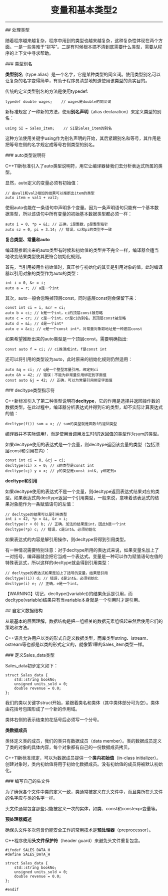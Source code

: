 # <center>变量和基本类型2</center>

---

## 处理类型

随着程序越来越复杂，程序中用到的类型也越来越复杂，这种复杂性体现在两个方面。一是一些类难于“拼写”。二是有时候根本搞不清到底需要什么类型，需要从程序的上下文中寻求帮助。

### 类型别名

**类型别名**（type alias）是一个名字，它是某种类型的同义词。使用类型别名可以让复杂的名字变得简单，有助于程序员清楚地知道使用该类型的真实目的。

传统的定义类型别名的方法是使用typedef:

```
typedef double wages;    // wages是double的同义词
```

新标准规定了一种新的方法，使用**别名声明**（alias declaration）来定义类型的别名：

```
using SI = Sales_item;    // SI是Sales_item的别名
```

这种方法使用关键字using作为别名声明的开始，其后紧跟别名和等号，其作用是把等号左侧的名字规定成等号右侧类型的别名。

### auto类型说明符

C++11新标准引入了auto类型说明符，用它让编译器替我们去分析表达式所属的类型。

显然，auto定义的变量必须有初始值：

```
// 由val1和val2相加的结果可以推断出item的类型
auto item = val1 + val2;
```

使用auto也能在一条语句中声明多个变量。因为一条声明语句只能有一个基本数据类型，所以该语句中所有变量的初始基本数据类型都必须一样：

```
auto i = 0, *p = &i; // 正确，i是整数，p是整型指针
auto sz = 0, pi = 3.14; // 错误，sz和pi的类型不一致
```

**复合类型、常量和auto**

编译器推断出来的auto类型有时候和初始值的类型并不完全一样，编译器会适当地改变结果类型使其更符合初始化规则。

首先，当引用被用作初始值时，真正参与初始化的其实是引用对象的值。此时编译器以引用对象的类型作为auto的类型：

```
int i = 0, &r = i;
auto a = r; // a是一个int
```

其次，auto一般会忽略掉顶层const，同时底层const则会保留下来：

```
const int ci = i, &cr = ci;
auto b = ci; // b是一个int，ci的顶层const被忽略
auto c = cr; // c是一个int，cr是ci的别名，其顶层const被忽略
auto d = &i; // d是一个int*
auto e = &ci; // e是一个const int*，对常量对象取地址是一种底层const
```

如果希望推断出来的auto类型是一个顶层const，需要明确指出:

```
const auto f = ci; // ci推演成int，f是const int
```

还可以将引用的类型设为auto，此时原来的初始化规则仍然适用：

```
auto &q = ci; // q是一个整型常量引用，绑定到ci
auto &h = 42; // 错误：不能为非常量引用绑定到字面值
const auto &j = 42; // 正确，可以为常量引用绑定字面值
```

### decltype类型指示符

C++新标准引入了第二种类型说明符**decltype**，它的作用是选择并返回操作数的数据类型。在此过程中，编译器分析表达式并得到它的类型，却不实际计算表达式的值：

```
decltype(f()) sum = x; // sum的类型就是函数f的返回类型
```

编译器并不实际调用f，而是使用当调用发生时f的返回值的类型作为sum的类型。

如果decltype使用的表达式是一个变量，则decltype返回该变量的类型（包括顶层const和引用在内）：

```
const int ci = 0, &cj = ci;
decltype(ci) x = 0; // x的类型是const int
decltype(cj) y = x; // y的类型是const int&, y绑定到x
```

**decltype和引用**

如果decltype使用的表达式不是一个变量，则decltype返回表达式结果对应的类型。如果表达式向decltype返回一个引用类型，一般来说，意味着该表达式的结果对象能作为一条赋值语句的左值：

```
// decltype的结果可以是引用类型
int i = 42, *p = &i, &r = i;
decltype(r + 0) b; // 正确，加法的结果是int，因此b是一个int
decltype(*p) c; // 错误，c是int&，必须初始化
```

如果表达式的内容是解引用操作，则decltype将得到引用类型。

有一种情况需要特别注意：对于decltype所用的表达式来说，如果变量名加上了一对括号，编译器就会把它当成一个表达式。变量是一种可以作为赋值语句左值的特殊表达式，所以这样的decltype就会得到引用类型：

```
// decltype的表达式如果是加上了括号的变量，结果是引用
decltype((i)) d; // 错误，d是int&，必须初始化
decltype(i) e; // 正确，e是一个int。
```

【WARNING】切记，decltype((variable))的结果永远是引用，而decltype(variable)结果只有当variable本身就是一个引用时才是引用。

## 自定义数据结构

从最基本的层面理解，数据结构是把一组相关的数据元素组织起来然后使用它们的策略和方法。

C++语言允许用户以类的形式自定义数据类型，而库类型string、istream、ostream等也都是以类的形式定义的，就像第1章的Sales_item类型一样。

### 定义Sales_data类型

Sales_data初步定义如下：

```
struct Sales_data {
    std::string bookNo;
    unsigned units_sold = 0;
    double revenue = 0.0;
};
```

我们的类以关键字struct开始，紧跟着类名和类体（其中类体部分可为空）。类体由花括号包围形成了一个新的作用域。

类体右侧的表示结束的花括号后必须写一个分号。

**类数据成员**

类体定义类的成员，我们的类只有数据成员（data member）。类的数据成员定义了类的对象的具体内容，每个对象都有自己的一份数据成员拷贝。

C++11新标准规定，可以为数据成员提供一个**类内初始值**（in-class initializer）。创建对象时，类内初始值将用于初始化数据成员。没有初始值的成员将被默认初始化。

### 编写自己的头文件

为了确保各个文件中类的定义一致，类通常被定义在头文件中，而且类所在头文件的名字应与类的名字一样。

头文件通常包含那些只能被定义一次的实体，如类、const和constexpr变量等。

**预处理器概述**

确保头文件多次包含仍能安全工作的常用技术是**预处理器**（preprocessor）。

C++程序使用**头文件保护符**（header guard）来避免头文件重复包含。

```
#ifndef SALES_DATA_H
#define SALES_DATA_H

struct Sales_data {
    std::string bookNo;
    unsigned units_sold = 0;
    double revenue = 0.0;
};

#endif
```